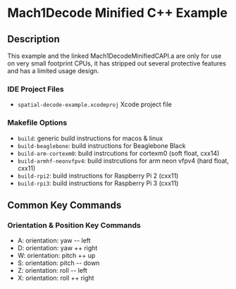 # Mach1Decode Minified C++ Example

## Description
This example and the linked Mach1DecodeMinifiedCAPI.a are only for use on very small footprint CPUs, it has stripped out several protective features and has a limited usage design.

### IDE Project Files
 - `spatial-decode-example.xcodeproj` Xcode project file

### Makefile Options
 - `build`: generic build instructions for macos & linux
 - `build-beaglebone`: build instructions for Beaglebone Black
 - `build-arm-cortexm0`: build instrcutions for cortexm0 (soft float, cxx14)
 - `build-armhf-neonvfpv4`: build instrcutions for arm neon vfpv4 (hard float, cxx11)
 - `build-rpi2`: build instructions for Raspberry Pi 2 (cxx11)
 - `build-rpi3`: build instructions for Raspberry Pi 3 (cxx11)

## Common Key Commands

### Orientation & Position Key Commands
 - A: orientation: yaw -- left
 - D: orientation: yaw ++ right
 - W: orientation: pitch ++ up
 - S: orientation: pitch -- down
 - Z: orientation: roll -- left
 - X: orientation: roll ++ right